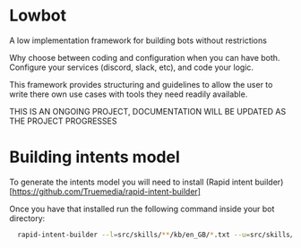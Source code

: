 # Lowbot
A low implementation framework for building bots without restrictions

Why choose between coding and configuration when you can have both. Configure your services (discord, slack, etc), and code your logic.

This framework provides structuring and guidelines to allow the user to write there own use cases with tools they need readily available.

THIS IS AN ONGOING PROJECT, DOCUMENTATION WILL BE UPDATED AS THE PROJECT PROGRESSES

# Building intents model
To generate the intents model you will need to install (Rapid intent builder)[https://github.com/Truemedia/rapid-intent-builder]

Once you have that installed run the following command inside your bot directory:

```bash
  rapid-intent-builder --l=src/skills/**/kb/en_GB/*.txt --u=src/skills/**/kb/en_GB/*.utter
```
